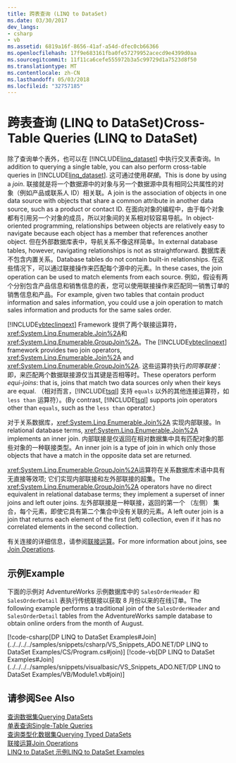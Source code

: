 ```yaml
---
title: 跨表查询 (LINQ to DataSet)
ms.date: 03/30/2017
dev_langs:
- csharp
- vb
ms.assetid: 6819a16f-8656-41af-a54d-dfec0cb66366
ms.openlocfilehash: 17f9e683161fba0fe57279952acecd9e4399d0aa
ms.sourcegitcommit: 11f11ca6cefe555972b3a5c99729d1a7523d8f50
ms.translationtype: MT
ms.contentlocale: zh-CN
ms.lasthandoff: 05/03/2018
ms.locfileid: "32757185"
---
```

# <a name="cross-table-queries-linq-to-dataset"></a><span data-ttu-id="7f12b-102">跨表查询 (LINQ to DataSet)</span><span class="sxs-lookup"><span data-stu-id="7f12b-102">Cross-Table Queries (LINQ to DataSet)</span></span>
<span data-ttu-id="7f12b-103">除了查询单个表外，也可以在 [!INCLUDE[linq_dataset](../../../../includes/linq-dataset-md.md)] 中执行交叉表查询。</span><span class="sxs-lookup"><span data-stu-id="7f12b-103">In addition to querying a single table, you can also perform cross-table queries in [!INCLUDE[linq_dataset](../../../../includes/linq-dataset-md.md)].</span></span> <span data-ttu-id="7f12b-104">这可通过使用*联接*。</span><span class="sxs-lookup"><span data-stu-id="7f12b-104">This is done by using a *join*.</span></span> <span data-ttu-id="7f12b-105">联接就是将一个数据源中的对象与另一个数据源中具有相同公共属性的对象（例如产品或联系人 ID）相关联。</span><span class="sxs-lookup"><span data-stu-id="7f12b-105">A join is the association of objects in one data source with objects that share a common attribute in another data source, such as a product or contact ID.</span></span> <span data-ttu-id="7f12b-106">在面向对象的编程中，由于每个对象都有引用另一个对象的成员，所以对象间的关系相对较容易导航。</span><span class="sxs-lookup"><span data-stu-id="7f12b-106">In object-oriented programming, relationships between objects are relatively easy to navigate because each object has a member that references another object.</span></span> <span data-ttu-id="7f12b-107">但在外部数据库表中，导航关系不像这样简单。</span><span class="sxs-lookup"><span data-stu-id="7f12b-107">In external database tables, however, navigating relationships is not as straightforward.</span></span> <span data-ttu-id="7f12b-108">数据库表不包含内置关系。</span><span class="sxs-lookup"><span data-stu-id="7f12b-108">Database tables do not contain built-in relationships.</span></span> <span data-ttu-id="7f12b-109">在这些情况下，可以通过联接操作来匹配每个源中的元素。</span><span class="sxs-lookup"><span data-stu-id="7f12b-109">In these cases, the join operation can be used to match elements from each source.</span></span> <span data-ttu-id="7f12b-110">例如，假设有两个分别包含产品信息和销售信息的表，您可以使用联接操作来匹配同一销售订单的销售信息和产品。</span><span class="sxs-lookup"><span data-stu-id="7f12b-110">For example, given two tables that contain product information and sales information, you could use a join operation to match sales information and products for the same sales order.</span></span>  
  
 <span data-ttu-id="7f12b-111">[!INCLUDE[vbteclinqext](../../../../includes/vbteclinqext-md.md)] Framework 提供了两个联接运算符，<xref:System.Linq.Enumerable.Join%2A>和<xref:System.Linq.Enumerable.GroupJoin%2A>。</span><span class="sxs-lookup"><span data-stu-id="7f12b-111">The [!INCLUDE[vbteclinqext](../../../../includes/vbteclinqext-md.md)] framework provides two join operators, <xref:System.Linq.Enumerable.Join%2A> and <xref:System.Linq.Enumerable.GroupJoin%2A>.</span></span> <span data-ttu-id="7f12b-112">这些运算符执行*的同等联接*： 即，来匹配两个数据联接源仅当其键是否相等时。</span><span class="sxs-lookup"><span data-stu-id="7f12b-112">These operators perform *equi-joins*: that is, joins that match two data sources only when their keys are equal.</span></span> <span data-ttu-id="7f12b-113">（相对而言，[!INCLUDE[tsql](../../../../includes/tsql-md.md)] 支持 `equals` 以外的其他连接运算符，如 `less than` 运算符）。</span><span class="sxs-lookup"><span data-stu-id="7f12b-113">(By contrast, [!INCLUDE[tsql](../../../../includes/tsql-md.md)] supports join operators other than `equals`, such as the `less than` operator.)</span></span>  
  
 <span data-ttu-id="7f12b-114">对于关系数据库，<xref:System.Linq.Enumerable.Join%2A> 实现内部联接。</span><span class="sxs-lookup"><span data-stu-id="7f12b-114">In relational database terms, <xref:System.Linq.Enumerable.Join%2A> implements an inner join.</span></span> <span data-ttu-id="7f12b-115">内部联接是仅返回在相对数据集中具有匹配对象的那些对象的一种联接类型。</span><span class="sxs-lookup"><span data-stu-id="7f12b-115">An inner join is a type of join in which only those objects that have a match in the opposite data set are returned.</span></span>  
  
 <span data-ttu-id="7f12b-116"><xref:System.Linq.Enumerable.GroupJoin%2A>运算符在关系数据库术语中具有无直接等效项; 它们实现内部联接和左外部联接的超集。</span><span class="sxs-lookup"><span data-stu-id="7f12b-116">The <xref:System.Linq.Enumerable.GroupJoin%2A> operators have no direct equivalent in relational database terms; they implement a superset of inner joins and left outer joins.</span></span> <span data-ttu-id="7f12b-117">左外部联接是一种联接，返回的第一个 （左侧） 集合，每个元素，即使它具有第二个集合中没有关联的元素。</span><span class="sxs-lookup"><span data-stu-id="7f12b-117">A left outer join is a join that returns each element of the first (left) collection, even if it has no correlated elements in the second collection.</span></span>  
  
 <span data-ttu-id="7f12b-118">有关连接的详细信息，请参阅[联接运算](http://msdn.microsoft.com/library/442d176d-028c-4beb-8d22-407d4ef89107)。</span><span class="sxs-lookup"><span data-stu-id="7f12b-118">For more information about joins, see [Join Operations](http://msdn.microsoft.com/library/442d176d-028c-4beb-8d22-407d4ef89107).</span></span>  
  
## <a name="example"></a><span data-ttu-id="7f12b-119">示例</span><span class="sxs-lookup"><span data-stu-id="7f12b-119">Example</span></span>  
 <span data-ttu-id="7f12b-120">下面的示例对 AdventureWorks 示例数据库中的 `SalesOrderHeader` 和 `SalesOrderDetail` 表执行传统联接以获取 8 月份以来的在线订单。</span><span class="sxs-lookup"><span data-stu-id="7f12b-120">The following example performs a traditional join of the `SalesOrderHeader` and `SalesOrderDetail` tables from the AdventureWorks sample database to obtain online orders from the month of August.</span></span>  
  
 [!code-csharp[DP LINQ to DataSet Examples#Join](../../../../samples/snippets/csharp/VS_Snippets_ADO.NET/DP LINQ to DataSet Examples/CS/Program.cs#join)]
 [!code-vb[DP LINQ to DataSet Examples#Join](../../../../samples/snippets/visualbasic/VS_Snippets_ADO.NET/DP LINQ to DataSet Examples/VB/Module1.vb#join)]  
  
## <a name="see-also"></a><span data-ttu-id="7f12b-121">请参阅</span><span class="sxs-lookup"><span data-stu-id="7f12b-121">See Also</span></span>  
 [<span data-ttu-id="7f12b-122">查询数据集</span><span class="sxs-lookup"><span data-stu-id="7f12b-122">Querying DataSets</span></span>](../../../../docs/framework/data/adonet/querying-datasets-linq-to-dataset.md)  
 [<span data-ttu-id="7f12b-123">单表查询</span><span class="sxs-lookup"><span data-stu-id="7f12b-123">Single-Table Queries</span></span>](../../../../docs/framework/data/adonet/single-table-queries-linq-to-dataset.md)  
 [<span data-ttu-id="7f12b-124">查询类型化数据集</span><span class="sxs-lookup"><span data-stu-id="7f12b-124">Querying Typed DataSets</span></span>](../../../../docs/framework/data/adonet/querying-typed-datasets.md)  
 [<span data-ttu-id="7f12b-125">联接运算</span><span class="sxs-lookup"><span data-stu-id="7f12b-125">Join Operations</span></span>](http://msdn.microsoft.com/library/442d176d-028c-4beb-8d22-407d4ef89107)  
 [<span data-ttu-id="7f12b-126">LINQ to DataSet 示例</span><span class="sxs-lookup"><span data-stu-id="7f12b-126">LINQ to DataSet Examples</span></span>](../../../../docs/framework/data/adonet/linq-to-dataset-examples.md)
